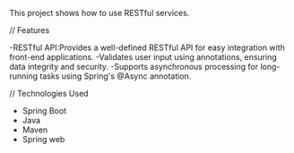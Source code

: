 This project shows how to use RESTful services.

// Features

-RESTful API:Provides a well-defined RESTful API for easy integration with front-end applications.
-Validates user input using annotations, ensuring data integrity and security.
-Supports asynchronous processing for long-running tasks using Spring's @Async annotation.

// Technologies Used

- Spring Boot
- Java
- Maven
- Spring web
